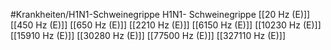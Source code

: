 #Krankheiten/H1N1-Schweinegrippe
H1N1- Schweinegrippe
[[20 Hz (E)]]
[[450 Hz (E)]]
[[650 Hz (E)]]
[[2210 Hz (E)]]
[[6150 Hz (E)]]
[[10230 Hz (E)]]
[[15910 Hz (E)]]
[[30280 Hz (E)]]
[[77500 Hz (E)]]
[[327110 Hz (E)]]
